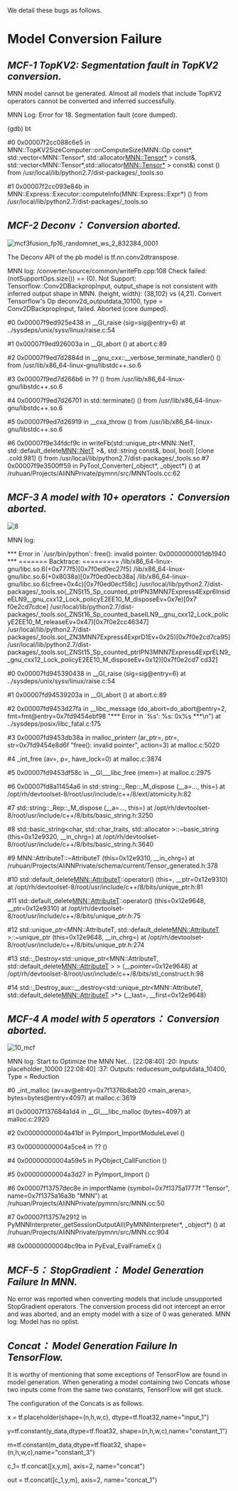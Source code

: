 We detail these bugs as follows. 



**Model Conversion Failure**
================

 
***MCF-1 TopKV2:  Segmentation fault in TopKV2 conversion.***
----------------

MNN model cannot be generated. Almost all models that include TopKV2 operators cannot be converted and inferred successfully. 

MNN Log: Error for 18. Segmentation fault (core dumped). 

(gdb) bt

#0  0x00007f2cc088c6e5 in MNN::TopKV2SizeComputer::onComputeSize(MNN::Op const*, std::vector<MNN::Tensor*, std::allocator<MNN::Tensor*> > const&, std::vector<MNN::Tensor*,std::allocator<MNN::Tensor*> > const&) const () from /usr/local/lib/python2.7/dist-packages/_tools.so

#1  0x00007f2cc093e84b in MNN::Express::Executor::computeInfo(MNN::Express::Expr*) () from /usr/local/lib/python2.7/dist-packages/_tools.so
 
 
***MCF-2 Deconv： Conversion aborted.***
----------------
![mcf3fusion_fp16_randomnet_ws_2_832384_0001](https://user-images.githubusercontent.com/69624583/92605031-ce3fb100-f2e3-11ea-857e-44e21507ac68.png)

The Deconv API of the pb model is tf.nn.conv2dtranspose. 

MNN log: /converter/source/common/writeFb.cpp:108  Check failed: (notSupportOps.size()) == (0). Not Support: Tensorflow::Conv2DBackpropInput, output\_shape is not consistent with inferred output shape in MNN. (height, width): (38,102) vs (4,21). Convert Tensorflow's Op deconv2d\_outputdata\_10100, type = Conv2DBackpropInput, failed. Aborted (core dumped).

#0  0x00007f9ed925e438 in __GI_raise (sig=sig@entry=6) at ../sysdeps/unix/sysv/linux/raise.c:54

#1  0x00007f9ed926003a in __GI_abort () at abort.c:89

#2  0x00007f9ed7d2884d in __gnu_cxx::__verbose_terminate_handler() () from /usr/lib/x86_64-linux-gnu/libstdc++.so.6

#3  0x00007f9ed7d266b6 in ?? () from /usr/lib/x86_64-linux-gnu/libstdc++.so.6

#4  0x00007f9ed7d26701 in std::terminate() () from /usr/lib/x86_64-linux-gnu/libstdc++.so.6

#5  0x00007f9ed7d26919 in __cxa_throw () from /usr/lib/x86_64-linux-gnu/libstdc++.so.6

#6  0x00007f9e34fdcf9c in writeFb(std::unique_ptr<MNN::NetT, std::default_delete<MNN::NetT> >&, std::string const&, bool, bool) [clone .cold.981] ()
   from /usr/local/lib/python2.7/dist-packages/_tools.so
 #7  0x00007f9e3500ff59 in PyTool_Converter(_object*, _object*) () at /ruhuan/Projects/AliNNPrivate/pymnn/src/MNNTools.cc:62
 
 

  
 ***MCF-3 A model with 10+ operators： Conversion aborted.***
----------------
![8](https://user-images.githubusercontent.com/69624583/92605134-ef080680-f2e3-11ea-8987-a2da9e408f3a.jpg)

MNN log:

 *** Error in `/usr/bin/python': free(): invalid pointer: 0x0000000001db1940 ***
 ======= Backtrace: =========
 /lib/x86_64-linux-gnu/libc.so.6(+0x777f5)[0x7f0ed0ec27f5]
 /lib/x86_64-linux-gnu/libc.so.6(+0x8038a)[0x7f0ed0ecb38a]
 /lib/x86_64-linux-gnu/libc.so.6(cfree+0x4c)[0x7f0ed0ecf58c]
 /usr/local/lib/python2.7/dist-packages/_tools.so(_ZNSt15_Sp_counted_ptrIPN3MNN7Express4Expr6InsideELN9__gnu_cxx12_Lock_policyE2EE10_M_disposeEv+0x7e)[0x7                               f0e2cd7cdce]
 /usr/local/lib/python2.7/dist-packages/_tools.so(_ZNSt16_Sp_counted_baseILN9__gnu_cxx12_Lock_policyE2EE10_M_releaseEv+0x47)[0x7f0e2cc46347]
 /usr/local/lib/python2.7/dist-packages/_tools.so(_ZN3MNN7Express4ExprD1Ev+0x25)[0x7f0e2cd7ca95]
 /usr/local/lib/python2.7/dist-packages/_tools.so(_ZNSt15_Sp_counted_ptrIPN3MNN7Express4ExprELN9__gnu_cxx12_Lock_policyE2EE10_M_disposeEv+0x12)[0x7f0e2cd7                               cd32]

#0  0x00007fd945390438 in __GI_raise (sig=sig@entry=6) at ../sysdeps/unix/sysv/linux/raise.c:54

#1  0x00007fd94539203a in __GI_abort () at abort.c:89

#2  0x00007fd9453d27fa in __libc_message (do_abort=do_abort@entry=2, fmt=fmt@entry=0x7fd9454ebf98 "*** Error in `%s': %s: 0x%s ***\n") at ../sysdeps/posix/libc_fatal.c:175

#3  0x00007fd9453db38a in malloc_printerr (ar_ptr=<optimized out>, ptr=<optimized out>, str=0x7fd9454e8d6f "free(): invalid pointer", action=3) at malloc.c:5020

#4  _int_free (av=<optimized out>, p=<optimized out>, have_lock=0) at malloc.c:3874

#5  0x00007fd9453df58c in __GI___libc_free (mem=<optimized out>) at malloc.c:2975

#6  0x00007fd8a11454a6 in std::string::_Rep::_M_dispose (__a=..., this=<optimized out>) at /opt/rh/devtoolset-8/root/usr/include/c++/8/ext/atomicity.h:82

#7  std::string::_Rep::_M_dispose (__a=..., this=<optimized out>) at /opt/rh/devtoolset-8/root/usr/include/c++/8/bits/basic_string.h:3250

#8  std::basic_string<char, std::char_traits<char>, std::allocator<char> >::~basic_string (this=0x12e9320, __in_chrg=<optimized out>)
    at /opt/rh/devtoolset-8/root/usr/include/c++/8/bits/basic_string.h:3640

#9  MNN::AttributeT::~AttributeT (this=0x12e9310, __in_chrg=<optimized out>) at /ruhuan/Projects/AliNNPrivate/schema/current/Tensor_generated.h:378

#10 std::default_delete<MNN::AttributeT>::operator() (this=<optimized out>, __ptr=0x12e9310) at /opt/rh/devtoolset-8/root/usr/include/c++/8/bits/unique_ptr.h:81

#11 std::default_delete<MNN::AttributeT>::operator() (this=0x12e9648, __ptr=0x12e9310) at /opt/rh/devtoolset-8/root/usr/include/c++/8/bits/unique_ptr.h:75

#12 std::unique_ptr<MNN::AttributeT, std::default_delete<MNN::AttributeT> >::~unique_ptr (this=0x12e9648, __in_chrg=<optimized out>) at /opt/rh/devtoolset-8/root/usr/include/c++/8/bits/unique_ptr.h:274

#13 std::_Destroy<std::unique_ptr<MNN::AttributeT, std::default_delete<MNN::AttributeT> > > (__pointer=0x12e9648) at /opt/rh/devtoolset-8/root/usr/include/c++/8/bits/stl_construct.h:98

#14 std::_Destroy_aux<false>::__destroy<std::unique_ptr<MNN::AttributeT, std::default_delete<MNN::AttributeT> >*> (__last=<optimized out>, __first=0x12e9648)


 ***MCF-4 A model with 5 operators： Conversion aborted.***
----------------

![10_mcf](https://user-images.githubusercontent.com/69624583/92605209-08a94e00-f2e4-11ea-9042-4e018fbef622.png)

MNN log:
Start to Optimize the MNN Net...
 [22:08:40] :20: Inputs: placeholder_10000
 [22:08:40] :37: Outputs: reducesum_outputdata_10400, Type = Reduction

#0  _int_malloc (av=av@entry=0x7f1376b8ab20 <main_arena>, bytes=bytes@entry=4097) at malloc.c:3619

#1  0x00007f137684a1d4 in __GI___libc_malloc (bytes=4097) at malloc.c:2920

#2  0x00000000004a41bf in PyImport_ImportModuleLevel ()

#3  0x00000000004a5ce4 in ?? ()

#4  0x00000000004a59e5 in PyObject_CallFunction ()

#5  0x00000000004a3d27 in PyImport_Import ()

#6  0x00007f13757dec8e in importName (symbol=0x7f1375a1777f "Tensor", name=0x7f1375a16a3b "MNN") at /ruhuan/Projects/AliNNPrivate/pymnn/src/MNN.cc:50

#7  0x00007f13757e2912 in PyMNNInterpreter_getSessionOutputAll(PyMNNInterpreter*, _object*) () at /ruhuan/Projects/AliNNPrivate/pymnn/src/MNN.cc:904

#8  0x00000000004bc9ba in PyEval_EvalFrameEx ()


 ***MCF-5： StopGradient： Model Generation Failure In MNN.***
----------------
No error was reported when converting models that include unsupported StopGradient operators. The conversion process did not intercept an error and was aborted, and an empty model with a size of 0 was generated.
MNN log: Model has no oplist.


 ***Concat： Model Generation Failure In TensorFlow.***
----------------
It is worthy of mentioning that some exceptions of TensorFlow are found in model generation. When generating a model containing two Concats whose two inputs come from the same two constants, TensorFlow will get stuck.

The configuration of the Concats is as follows.

x  = tf.placeholder(shape=(n,h,w,c), dtype=tf.float32,name="input_1")

y=tf.constant(y_data,dtype=tf.float32, shape=(n,h,w,c),name="constant_1")

m=tf.constant(m_data,dtype=tf.float32, shape=(n,h,w,c),name="constant_3")

c_1= tf.concat([x,y,m], axis=2, name="concat")

out = tf.concat([c_1,y,m], axis=2, name="concat_1")


